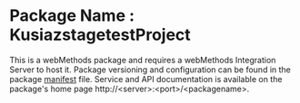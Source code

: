 # Package Name : KusiazstagetestProject
This is a webMethods package and requires a webMethods Integration Server to host it. Package versioning and configuration can be found in the package [manifest](./KusiazstagetestProject/manifest.v3) file. Service and API documentation is available on the package's home page http://&lt;server&gt;:&lt;port&gt;/&lt;packagename>.